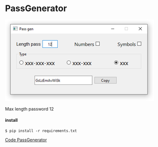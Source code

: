 # PassGenerator

**![](img/passGen.png)**

Max length password 12

#### install
```
$ pip install -r requirements.txt
```

[Code PassGenerator](https://github.com/Cyarcs/PassGenerator)